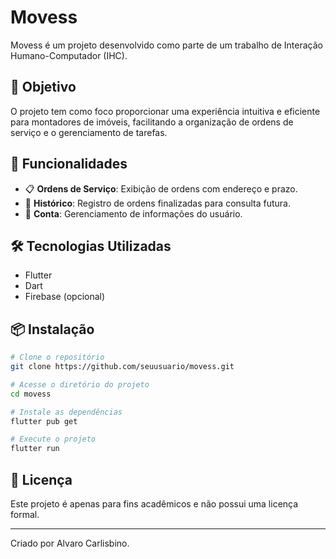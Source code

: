# Movess

Movess é um projeto desenvolvido como parte de um trabalho de Interação Humano-Computador (IHC).

## 📌 Objetivo
O projeto tem como foco proporcionar uma experiência intuitiva e eficiente para montadores de imóveis, facilitando a organização de ordens de serviço e o gerenciamento de tarefas.

## 🚀 Funcionalidades
- 📋 **Ordens de Serviço**: Exibição de ordens com endereço e prazo.
- 📜 **Histórico**: Registro de ordens finalizadas para consulta futura.
- 👤 **Conta**: Gerenciamento de informações do usuário.

## 🛠️ Tecnologias Utilizadas
- Flutter
- Dart
- Firebase (opcional)

## 📦 Instalação
```sh
# Clone o repositório
git clone https://github.com/seuusuario/movess.git

# Acesse o diretório do projeto
cd movess

# Instale as dependências
flutter pub get

# Execute o projeto
flutter run
```

## 📄 Licença
Este projeto é apenas para fins acadêmicos e não possui uma licença formal.

---
Criado por Alvaro Carlisbino.

